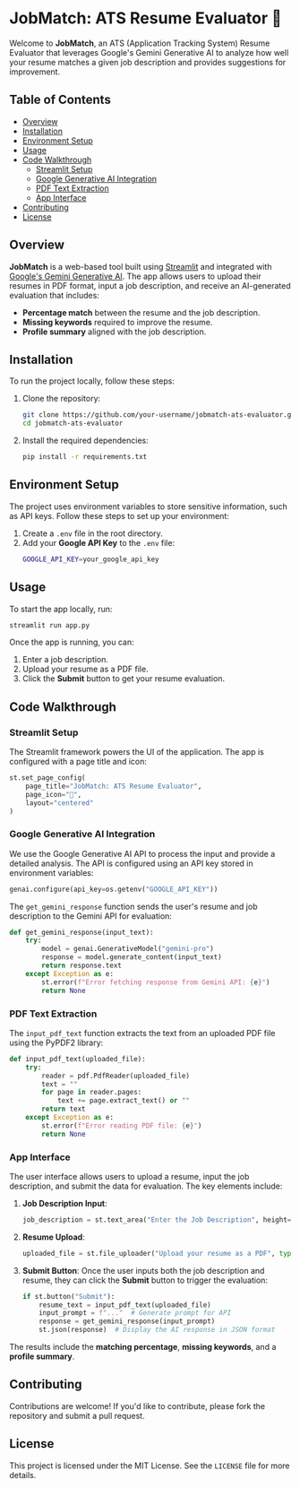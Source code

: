 # JobMatch: ATS Resume Evaluator 💼

Welcome to **JobMatch**, an ATS (Application Tracking System) Resume Evaluator that leverages Google's Gemini Generative AI to analyze how well your resume matches a given job description and provides suggestions for improvement.

## Table of Contents
- [Overview](#overview)
- [Installation](#installation)
- [Environment Setup](#environment-setup)
- [Usage](#usage)
- [Code Walkthrough](#code-walkthrough)
  - [Streamlit Setup](#streamlit-setup)
  - [Google Generative AI Integration](#google-generative-ai-integration)
  - [PDF Text Extraction](#pdf-text-extraction)
  - [App Interface](#app-interface)
- [Contributing](#contributing)
- [License](#license)

## Overview

**JobMatch** is a web-based tool built using [Streamlit](https://streamlit.io/) and integrated with [Google's Gemini Generative AI](https://cloud.google.com/ai/gemini). The app allows users to upload their resumes in PDF format, input a job description, and receive an AI-generated evaluation that includes:
- **Percentage match** between the resume and the job description.
- **Missing keywords** required to improve the resume.
- **Profile summary** aligned with the job description.

## Installation

To run the project locally, follow these steps:

1. Clone the repository:
   ```bash
   git clone https://github.com/your-username/jobmatch-ats-evaluator.git
   cd jobmatch-ats-evaluator
   ```

2. Install the required dependencies:
   ```bash
   pip install -r requirements.txt
   ```

## Environment Setup

The project uses environment variables to store sensitive information, such as API keys. Follow these steps to set up your environment:

1. Create a `.env` file in the root directory.
2. Add your **Google API Key** to the `.env` file:
   ```bash
   GOOGLE_API_KEY=your_google_api_key
   ```

## Usage

To start the app locally, run:
```bash
streamlit run app.py
```

Once the app is running, you can:
1. Enter a job description.
2. Upload your resume as a PDF file.
3. Click the **Submit** button to get your resume evaluation.

## Code Walkthrough

### Streamlit Setup

The Streamlit framework powers the UI of the application. The app is configured with a page title and icon:

```python
st.set_page_config(
    page_title="JobMatch: ATS Resume Evaluator", 
    page_icon="💼", 
    layout="centered"
)
```

### Google Generative AI Integration

We use the Google Generative AI API to process the input and provide a detailed analysis. The API is configured using an API key stored in environment variables:

```python
genai.configure(api_key=os.getenv("GOOGLE_API_KEY"))
```

The `get_gemini_response` function sends the user's resume and job description to the Gemini API for evaluation:

```python
def get_gemini_response(input_text):
    try:
        model = genai.GenerativeModel("gemini-pro")
        response = model.generate_content(input_text)
        return response.text
    except Exception as e:
        st.error(f"Error fetching response from Gemini API: {e}")
        return None
```

### PDF Text Extraction

The `input_pdf_text` function extracts the text from an uploaded PDF file using the PyPDF2 library:

```python
def input_pdf_text(uploaded_file):
    try:
        reader = pdf.PdfReader(uploaded_file)
        text = ""
        for page in reader.pages:
            text += page.extract_text() or ""
        return text
    except Exception as e:
        st.error(f"Error reading PDF file: {e}")
        return None
```

### App Interface

The user interface allows users to upload a resume, input the job description, and submit the data for evaluation. The key elements include:

1. **Job Description Input**:
   ```python
   job_description = st.text_area("Enter the Job Description", height=150)
   ```

2. **Resume Upload**:
   ```python
   uploaded_file = st.file_uploader("Upload your resume as a PDF", type=["pdf"])
   ```

3. **Submit Button**:
   Once the user inputs both the job description and resume, they can click the **Submit** button to trigger the evaluation:

   ```python
   if st.button("Submit"):
       resume_text = input_pdf_text(uploaded_file)
       input_prompt = f"..."  # Generate prompt for API
       response = get_gemini_response(input_prompt)
       st.json(response)  # Display the AI response in JSON format
   ```

The results include the **matching percentage**, **missing keywords**, and a **profile summary**.

## Contributing

Contributions are welcome! If you'd like to contribute, please fork the repository and submit a pull request.

## License

This project is licensed under the MIT License. See the `LICENSE` file for more details.
